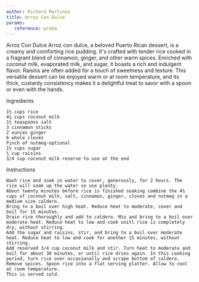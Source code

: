 ```yaml
---
author: Richard Martinez
title: Arroz Con Dulce
params:
   reference: proba
---
```

Arroz Con Dulce
Arroz con dulce, a beloved Puerto Rican dessert, is a creamy and comforting rice pudding. It's crafted with tender rice cooked in a fragrant blend of cinnamon, ginger, and other warm spices. Enriched with coconut milk, evaporated milk, and sugar, it boasts a rich and indulgent flavor. Raisins are often added for a touch of sweetness and texture. This versatile dessert can be enjoyed warm or at room temperature, and its thick, custardy consistency makes it a delightful treat to savor with a spoon or even with the hands.

Ingredients


    1½ cups rice
    4¼ cups coconut milk
    1½ teaspoons salt
    3 cinnamon sticks
    2 ounces ginger
    6 whole cloves
    Pinch of nutmeg-optional
    1½ cups sugar
    ½ cup raisins
    3/4 cup coconut milk reserve to use at the end

Instructions


    Wash rice and soak in water to cover, generously, for 2 hours. The rice will soak up the water so use plenty.
    About twenty minutes before rice is finished soaking combine the 4½ cups of coconut milk, salt, cinnamon, ginger, cloves and nutmeg in a medium size caldero.
    Bring to a boil over high heat. Reduce heat to moderate, cover and boil for 15 minutes.
    Drain rice thoroughly and add to caldero. Mix and bring to a boil over moderate heat. Reduce heat to low and cook unitl rice is completely dry, without stirring.
    Add the sugar and raisins, stir, and bring to a boil over moderate heat. Reduce heat to low and cook for another 15 minutes, without stirring.
    Add reserved 3/4 cup coconut milk and stir. Turn heat to moderate and boil for about 30 minutes, or until rice dries again. In this cooking period, turn rice over occasionally and scrape bottom of caldero.
    Remove spices. Spoon rice into a flat serving platter. Allow to cool at room temperature.
    This is served cold.
